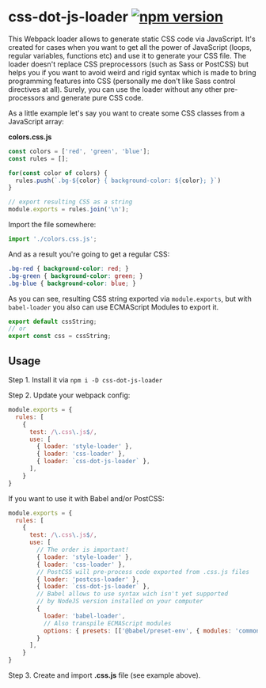 # css-dot-js-loader [![npm version](https://badge.fury.io/js/css-dot-js-loader.svg)](https://badge.fury.io/js/css-dot-js-loader)

This Webpack loader allows to generate static CSS code via JavaScript. It's created for cases when you want to get all the power of JavaScript (loops, regular variables, functions etc) and use it to generate your CSS file. The loader doesn't replace CSS preprocessors (such as Sass or PostCSS) but helps you if you want to avoid weird and rigid syntax which is made to bring programming features into CSS (personally me don't like Sass control directives at all). Surely, you can use the loader without any other pre-processors and generate pure CSS code.

As a little example let's say you want to create some CSS classes from a JavaScript array:

**colors.css.js**
```js
const colors = ['red', 'green', 'blue'];
const rules = [];

for(const color of colors) {
  rules.push(`.bg-${color} { background-color: ${color}; }`)
}

// export resulting CSS as a string
module.exports = rules.join('\n');
```

Import the file somewhere:

```js
import './colors.css.js';
```

And as a result you're going to get a regular CSS:

```css
.bg-red { background-color: red; }
.bg-green { background-color: green; }
.bg-blue { background-color: blue; }
```

As you can see, resulting CSS string exported via `module.exports`, but with `babel-loader` you also can use ECMAScript Modules to export it.

```js
export default cssString;
// or
export const css = cssString;
```

## Usage

Step 1. Install it via `npm i -D css-dot-js-loader`

Step 2. Update your webpack config:

```js
module.exports = {
  rules: [
    {
      test: /\.css\.js$/,
      use: [
        { loader: 'style-loader' },
        { loader: 'css-loader' },
        { loader: `css-dot-js-loader` },
      ],
    }
}
```

If you want to use it with Babel and/or PostCSS:

```js
module.exports = {
  rules: [
    {
      test: /\.css\.js$/,
      use: [
        // The order is important!
        { loader: 'style-loader' },
        { loader: 'css-loader' },
        // PostCSS will pre-process code exported from .css.js files
        { loader: 'postcss-loader' },
        { loader: `css-dot-js-loader` },
        // Babel allows to use syntax wich isn't yet supported
        // by NodeJS version installed on your computer
        {
          loader: 'babel-loader',
          // Also transpile ECMAScript modules
          options: { presets: [['@babel/preset-env', { modules: 'commonjs' }]] }
        }
      ],
    }
}
```

Step 3. Create and import **.css.js** file (see example above).

